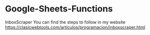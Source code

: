 # Google-Sheets-Functions

InboxScraper
You can find the steps to follow in my website https://clasicwebtools.com/articulos/programacion/inboxscraper.html
